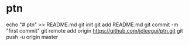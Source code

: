 # ptn
echo "# ptn" >> README.md
git init
git add README.md
git commit -m "first commit"
git remote add origin https://github.com/jdleegui/ptn.git
git push -u origin master
